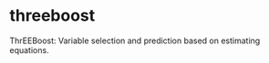 threeboost
==========

ThrEEBoost: Variable selection and prediction based on estimating equations.
